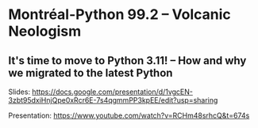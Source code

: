 # Montréal-Python 99.2 – Volcanic Neologism

## It's time to move to Python 3.11! – How and why we migrated to the latest Python

Slides: https://docs.google.com/presentation/d/1vgcEN-3zbt95dxiHnjQpe0xRcr6E-7s4qgmmPP3kpEE/edit?usp=sharing

Presentation: https://www.youtube.com/watch?v=RCHm48srhcQ&t=674s

